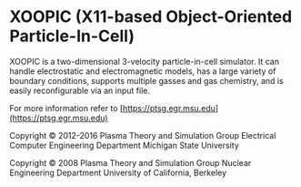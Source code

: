 # XOOPIC (X11-based Object-Oriented Particle-In-Cell) 
XOOPIC is a two-dimensional 3-velocity particle-in-cell simulator. It can handle electrostatic and electromagnetic models, has a large variety of boundary conditions, supports multiple gasses and gas chemistry, and is easily reconfigurable via an input file.

For more information refer to [https://ptsg.egr.msu.edu](https://ptsg.egr.msu.edu)

Copyright © 2012-2016 Plasma Theory and Simulation Group
Electrical Computer Engineering Department
Michigan State University

Copyright © 2008 Plasma Theory and Simulation Group
Nuclear Engineering Department
University of California, Berkeley
